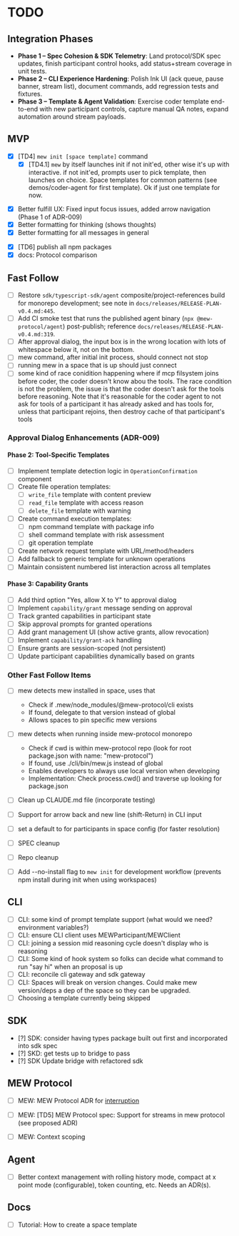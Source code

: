 # TODO

## Integration Phases
- **Phase 1 – Spec Cohesion & SDK Telemetry**: Land protocol/SDK spec updates, finish participant control hooks, add status+stream coverage in unit tests.
- **Phase 2 – CLI Experience Hardening**: Polish Ink UI (ack queue, pause banner, stream list), document commands, add regression tests and fixtures.
- **Phase 3 – Template & Agent Validation**: Exercise coder template end-to-end with new participant controls, capture manual QA notes, expand automation around stream payloads.

## MVP
- [x] [TD4] `mew init [space template]` command
    - [x] [TD4.1] `mew` by itself launches init if not init'ed, other wise it's up with interactive. if not init'ed, prompts user to pick template, then launches on choice. Space templates for common patterns (see demos/coder-agent for first template). Ok if just one template for now.
* [x] Better fulfill UX: Fixed input focus issues, added arrow navigation (Phase 1 of ADR-009)
* [x] Better formatting for thinking (shows thoughts)
* [x] Better formatting for all messages in general
- [x] [TD6] publish all npm packages
- [x] docs: Protocol comparison

## Fast Follow

* [ ] Restore `sdk/typescript-sdk/agent` composite/project-references build for monorepo development; see note in `docs/releases/RELEASE-PLAN-v0.4.md:445`.
* [ ] Add CI smoke test that runs the published agent binary (`npx @mew-protocol/agent`) post-publish; reference `docs/releases/RELEASE-PLAN-v0.4.md:319`.
* [ ] After approval dialog, the input box is in the wrong location with lots of whitespace below it, not on the bottom.
* [ ] mew command, after initial init process, should connect not stop
* [ ] running mew in a space that is up should just connect
* [ ] some kind of race conidition happening where if mcp filsystem joins before coder, the coder doesn't know abou the tools. The race condition is not the problem, the issue is that the coder doesn't ask for the tools before reasoning. Note that it's reasonable for the coder agent to not ask for tools of a participant it has already asked and has tools for, unless that participant rejoins, then destroy cache of that participant's tools

### Approval Dialog Enhancements (ADR-009)

#### Phase 2: Tool-Specific Templates
* [ ] Implement template detection logic in `OperationConfirmation` component
* [ ] Create file operation templates:
    * [ ] `write_file` template with content preview
    * [ ] `read_file` template with access reason
    * [ ] `delete_file` template with warning
* [ ] Create command execution templates:
    * [ ] npm command template with package info
    * [ ] shell command template with risk assessment
    * [ ] git operation template
* [ ] Create network request template with URL/method/headers
* [ ] Add fallback to generic template for unknown operations
* [ ] Maintain consistent numbered list interaction across all templates

#### Phase 3: Capability Grants
* [ ] Add third option "Yes, allow X to Y" to approval dialog
* [ ] Implement `capability/grant` message sending on approval
* [ ] Track granted capabilities in participant state
* [ ] Skip approval prompts for granted operations
* [ ] Add grant management UI (show active grants, allow revocation)
* [ ] Implement `capability/grant-ack` handling
* [ ] Ensure grants are session-scoped (not persistent)
* [ ] Update participant capabilities dynamically based on grants

### Other Fast Follow Items
* [ ] mew detects mew installed in space, uses that
    * Check if .mew/node_modules/@mew-protocol/cli exists
    * If found, delegate to that version instead of global
    * Allows spaces to pin specific mew versions
* [ ] mew detects when running inside mew-protocol monorepo
    * Check if cwd is within mew-protocol repo (look for root package.json with name: "mew-protocol")
    * If found, use ./cli/bin/mew.js instead of global
    * Enables developers to always use local version when developing
    * Implementation: Check process.cwd() and traverse up looking for package.json
* [ ] Clean up CLAUDE.md file (incorporate testing)
* [ ] Support for arrow back and new line (shift-Return) in CLI input
* [ ] set a default to for participants in space config (for faster resolution)
* [ ] SPEC cleanup
* [ ] Repo cleanup
* [ ] Add --no-install flag to `mew init` for development workflow (prevents npm install during init when using workspaces)


## CLI
* [ ] CLI: some kind of prompt template support (what would we need? environment variables?)
* [ ] CLI: ensure CLI client uses MEWParticipant/MEWClient
* [ ] CLI: joining a session mid reasoning cycle doesn't display who is reasoning
* [ ] CLI: Some kind of hook system so folks can decide what command to run "say hi" when an proposal is up
* [ ] CLI: reconcile cli gateway and sdk gateway
* [ ] CLI: Spaces will break on version changes. Could make mew version/deps a dep of the space so they can be upgraded.
* [ ] Choosing a template currently being skipped

## SDK
* [?] SDK: consider having types package built out first and incorporated into sdk spec
* [?] SKD: get tests up to bridge to pass
* [?] SDK Update bridge with refactored sdk

## MEW Protocol
* [ ] MEW: MEW Protocol ADR for [interruption](spec/v0.3/decisions/proposed/001-r5x-reasoning-interruption.md)
- [ ] MEW: [TD5] MEW Protocol spec: Support for streams in mew protocol (see proposed ADR)
* [ ] MEW: Context scoping


## Agent
* [ ] Better context management with rolling history mode, compact at x point mode (configurable), token counting, etc. Needs an ADR(s).

## Docs
* [ ] Tutorial: How to create a space template
